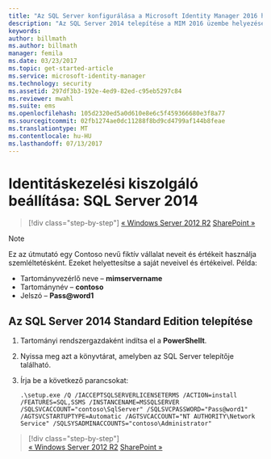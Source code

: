 ```yaml
---
title: "Az SQL Server konfigurálása a Microsoft Identity Manager 2016 használatához | Microsoft Docs"
description: "Az SQL Server 2014 telepítése a MIM 2016 üzembe helyezésének előkészületeként."
keywords: 
author: billmath
ms.author: billmath
manager: femila
ms.date: 03/23/2017
ms.topic: get-started-article
ms.service: microsoft-identity-manager
ms.technology: security
ms.assetid: 297df3b3-192e-4ed9-82ed-c95eb5297c84
ms.reviewer: mwahl
ms.suite: ems
ms.openlocfilehash: 105d2320ed5a0d610e8e6c5f459366680e3f8a77
ms.sourcegitcommit: 02fb1274ae0dc11288f8bd9cd4799af144b8feae
ms.translationtype: MT
ms.contentlocale: hu-HU
ms.lasthandoff: 07/13/2017
---
```

# Identitáskezelési kiszolgáló beállítása: SQL Server 2014
<a id="set-up-an-identity-management-server-sql-server-2014" class="xliff"></a>

>[!div class="step-by-step"]
[« Windows Server 2012 R2](prepare-server-ws2012r2.md)
[SharePoint »](prepare-server-sharepoint.md)

> [!NOTE]
> Ez az útmutató egy Contoso nevű fiktív vállalat neveit és értékeit használja szemléltetésként. Ezeket helyettesítse a saját neveivel és értékeivel. Példa:
> - Tartományvezérlő neve – **mimservername**
> - Tartománynév – **contoso**
> - Jelszó – **Pass@word1**

## Az **SQL Server 2014 Standard Edition** telepítése
<a id="install-sql-server-2014-standard-edition" class="xliff"></a>

1. Tartományi rendszergazdaként indítsa el a **PowerShellt**.

2. Nyissa meg azt a könyvtárat, amelyben az SQL Server telepítője található.

3. Írja be a következő parancsokat:

    ```
    .\setup.exe /Q /IACCEPTSQLSERVERLICENSETERMS /ACTION=install /FEATURES=SQL,SSMS /INSTANCENAME=MSSQLSERVER /SQLSVCACCOUNT="contoso\SqlServer" /SQLSVCPASSWORD="Pass@word1"   /AGTSVCSTARTUPTYPE=Automatic /AGTSVCACCOUNT="NT AUTHORITY\Network Service" /SQLSYSADMINACCOUNTS="contoso\Administrator"
    ```

>[!div class="step-by-step"]  
[« Windows Server 2012 R2](prepare-server-ws2012r2.md)
[SharePoint »](prepare-server-sharepoint.md)
